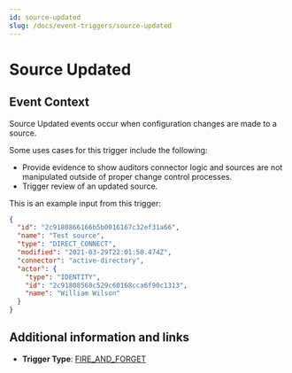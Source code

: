 ```yaml
---
id: source-updated
slug: /docs/event-triggers/source-updated
---
```


# Source Updated

## Event Context

Source Updated events occur when configuration changes are made to a source.

Some uses cases for this trigger include the following:

- Provide evidence to show auditors connector logic and sources are not manipulated outside of proper change control processes.
- Trigger review of an updated source.

This is an example input from this trigger:

```json
{
  "id": "2c9180866166b5b0016167c32ef31a66",
  "name": "Test source",
  "type": "DIRECT_CONNECT",
  "modified": "2021-03-29T22:01:50.474Z",
  "connector": "active-directory",
  "actor": {
    "type": "IDENTITY",
    "id": "2c91808568c529c60168cca6f90c1313",
    "name": "William Wilson"
  }
}
```

## Additional information and links

- **Trigger Type**: [FIRE_AND_FORGET](../trigger-types.md#fire-and-forget)
 <!-- [Input schema](https://developer.sailpoint.com/apis/beta/#section/Source-Updated-Event-Trigger-Input) -->
